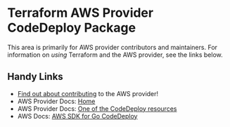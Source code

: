 # Terraform AWS Provider CodeDeploy Package

This area is primarily for AWS provider contributors and maintainers. For information on _using_ Terraform and the AWS provider, see the links below.


## Handy Links
* [Find out about contributing](../../../docs/contributing) to the AWS provider!
* AWS Provider Docs: [Home](https://registry.terraform.io/providers/hashicorp/aws/latest/docs)
* AWS Provider Docs: [One of the CodeDeploy resources](https://registry.terraform.io/providers/hashicorp/aws/latest/docs/resources/codedeploy_app)
* AWS Docs: [AWS SDK for Go CodeDeploy](https://docs.aws.amazon.com/sdk-for-go/api/service/codedeploy/)
